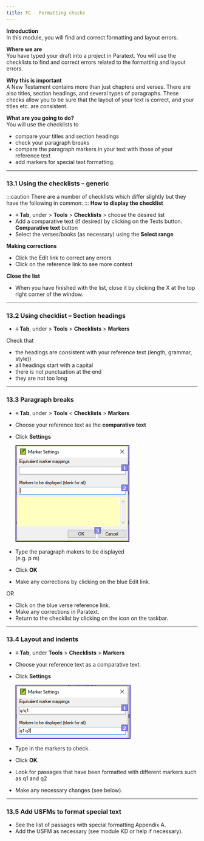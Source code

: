 ```yaml
---
title: FC - Formatting checks
---
```

**Introduction**  
In this module, you will find and correct formatting and layout errors.

**Where we are**  
You have typed your draft into a project in Paratext. You will use the checklists to find and correct errors related to the formatting and layout errors.

**Why this is important**  
A New Testament contains more than just chapters and verses. There are also titles, section headings, and several types of paragraphs. These checks allow you to be sure that the layout of your text is correct, and your titles etc. are consistent.

**What are you going to do?**  
You will use the checklists to

-  compare your titles and section headings
-  check your paragraph breaks
-  compare the paragraph markers in your text with those of your reference text
-  add markers for special text formatting.


----

### 13.1 Using the checklists – generic
:::caution
There are a number of checklists which differ slightly but they have the following in common:
:::
**How to display the checklist**  
-  **≡ Tab**, under \> **Tools** \> **Checklists** \> choose the desired list
-  Add a comparative text (if desired) by clicking on the Texts button. **Comparative text** button
-  Select the verses/books (as necessary) using the **Select range**

**Making corrections**  
-  Click the Edit link to correct any errors
-  Click on the reference link to see more context

**Close the list**  
-  When you have finished with the list, close it by clicking the X at the top right corner of the window.


----

### 13.2 Using checklist – Section headings

-  **≡ Tab**, under \> **Tools** \> **Checklists** \> **Markers**

Check that

-  the headings are consistent with your reference text (length, grammar, style))
-  all headings start with a capital
-  there is not punctuation at the end
-  they are not too long


----

### 13.3 Paragraph breaks

-  **≡ Tab**, under \> **Tools** \< **Checklists** \> **Markers**
-  Choose your reference text as the **comparative text**
-  Click **Settings**

    ![](../media/65f9db30b2456f60357c7ec00051f91c.png)

-  Type the paragraph makers to be displayed  
    (e.g. p m)

-  Click **OK**
-  Make any corrections by clicking on the blue Edit link.

OR

-  Click on the blue verse reference link.
-  Make any corrections in Paratext.
-  Return to the checklist by clicking on the icon on the taskbar.


----

### 13.4 Layout and indents

-  **≡ Tab**, under **Tools** \> **Checklists** \> **Markers**
-  Choose your reference text as a comparative text.
-  Click **Settings**

    ![](../media/4d7fb5194d8f330907ee17d34cc7ab19.png)

-  Type in the markers to check.
-  Click **OK**.
-  Look for passages that have been formatted with different markers such as q1 and q2
-  Make any necessary changes (see below).


----

### 13.5 Add USFMs to format special text

-  See the list of passages with special formatting Appendix A.
-  Add the USFM as necessary (see module KD or help if necessary).
